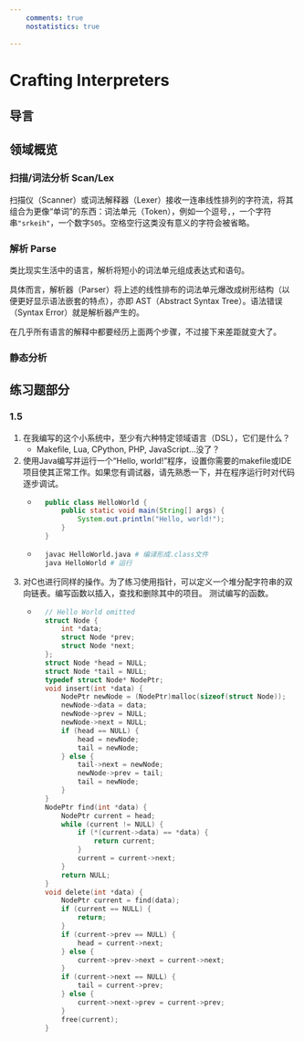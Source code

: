 ```yaml
---
    comments: true
    nostatistics: true
 
---
```


# Crafting Interpreters
## 导言
## 领域概览
### 扫描/词法分析 Scan/Lex

扫描仪（Scanner）或词法解释器（Lexer）接收一连串线性排列的字符流，将其组合为更像“单词”的东西：词法单元（Token），例如一个逗号`,`，一个字符串`"srkeih"`，一个数字`505`。空格空行这类没有意义的字符会被省略。

### 解析 Parse

类比现实生活中的语言，解析将短小的词法单元组成表达式和语句。

具体而言，解析器（Parser）将上述的线性排布的词法单元爆改成树形结构（以便更好显示语法嵌套的特点），亦即 AST（Abstract Syntax Tree）。语法错误（Syntax Error）就是解析器产生的。

在几乎所有语言的解释中都要经历上面两个步骤，不过接下来差距就变大了。

### 静态分析

## 练习题部分

### 1.5

1. 在我编写的这个小系统中，至少有六种特定领域语言（DSL），它们是什么？
    - Makefile, Lua, CPython, PHP, JavaScript...没了？
2. 使用Java编写并运行一个“Hello, world!”程序，设置你需要的makefile或IDE项目使其正常工作。如果您有调试器，请先熟悉一下，并在程序运行时对代码逐步调试。
    - ```java
        public class HelloWorld {
            public static void main(String[] args) {
                System.out.println("Hello, world!");
            } 
        }
      ```
    - ```bash
        javac HelloWorld.java # 编译形成.class文件
        java HelloWorld # 运行
      ```
3. 对C也进行同样的操作。为了练习使用指针，可以定义一个堆分配字符串的双向链表。编写函数以插入，查找和删除其中的项目。 测试编写的函数。
    - ```c
        // Hello World omitted
        struct Node {
            int *data;
            struct Node *prev;
            struct Node *next;
        };
        struct Node *head = NULL;
        struct Node *tail = NULL;
        typedef struct Node* NodePtr;
        void insert(int *data) {
            NodePtr newNode = (NodePtr)malloc(sizeof(struct Node));
            newNode->data = data;
            newNode->prev = NULL;
            newNode->next = NULL;
            if (head == NULL) {
                head = newNode;
                tail = newNode;
            } else {
                tail->next = newNode;
                newNode->prev = tail;
                tail = newNode;
            }
        }
        NodePtr find(int *data) {
            NodePtr current = head;
            while (current != NULL) {
                if (*(current->data) == *data) {
                    return current;
                }
                current = current->next;
            }
            return NULL;
        }
        void delete(int *data) {
            NodePtr current = find(data);
            if (current == NULL) {
                return;
            }
            if (current->prev == NULL) {
                head = current->next;
            } else {
                current->prev->next = current->next;
            }
            if (current->next == NULL) {
                tail = current->prev;
            } else {
                current->next->prev = current->prev;
            }
            free(current);
        }
      ```
